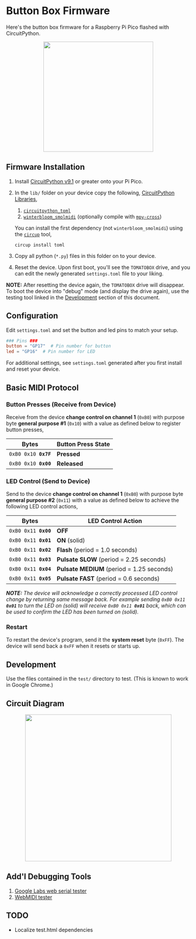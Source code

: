 # Button Box Firmware

Here's the button box firmware for a Raspberry Pi Pico flashed with CircuitPython.

<div align="center">
  <img src="https://raw.github.com/dtcooper/tomato/main/.github/tomato-controller.jpg" width="300">
</div>

## Firmware Installation

1. Install [CircuitPython v9.1](https://circuitpython.org/board/raspberry_pi_pico/)
   or greater onto your Pi Pico.
2. In the `lib/` folder on your device copy the following,
   [CircuitPython Libraries](https://circuitpython.org/libraries),

    1. [`circuitpython_toml`](https://github.com/elpekenin/circuitpython_toml/)
    2. [`winterbloom_smolmidi`](https://github.com/wntrblm/Winterbloom_SmolMIDI/)
       (optionally compile with
       [`mpy-cross`](https://adafruit-circuit-python.s3.amazonaws.com/index.html?prefix=bin/mpy-cross/))

    You can install the first dependency (not `winterbloom_smolmidi`) using the
    [`circup`](https://github.com/adafruit/circup) tool,
    ```
    circup install toml
    ```

3. Copy all python (`*.py`) files in this folder on to your device.
4. Reset the device. Upon first boot, you'll see the `TOMATOBOX` drive, and
   you can edit the newly generated `settings.toml` file to your liking.

**NOTE:** After resetting the device again, the `TOMATOBOX` drive will disappear.
To boot the device into "debug" mode (and display the drive again), use the
testing tool linked in the [Development](#development) section of this document.

## Configuration

Edit `settings.toml` and set the button and led pins to match your setup.

```toml
### Pins ###
button = "GP17"  # Pin number for button
led = "GP16"  # Pin number for LED
```

For additional settings, see `settings.toml` generated after you first install
and reset your device.

## Basic MIDI Protocol

### Button Presses (Receive from Device)

Receive from the device **change control on channel 1** (`0xB0`) with purpose
byte **general purpose #1** (`0x10`) with a value as defined below to register
button presses,

| Bytes                           | Button Press State |
|---------------------------------|--------------------|
| <code>0xB0 0x10 **0x7F**</code> | **Pressed**        |
| <code>0xB0 0x10 **0x00**</code> | **Released**       |

### LED Control (Send to Device)

Send to the device **change control on channel 1** (`0xB0`) with purpose byte
**general purpose #2** (`0x11`) with a value as defined below to achieve the
following LED control actions,

| Bytes                           | LED Control Action                         |
|---------------------------------|--------------------------------------------|
| <code>0xB0 0x11 **0x00**</code> | **OFF**                                    |
| <code>0xB0 0x11 **0x01**</code> | **ON** (solid)                             |
| <code>0xB0 0x11 **0x02**</code> | **Flash** (period = 1.0 seconds)           |
| <code>0xB0 0x11 **0x03**</code> | **Pulsate SLOW** (period = 2.25 seconds)   |
| <code>0xB0 0x11 **0x04**</code> | **Pulsate MEDIUM** (period = 1.25 seconds) |
| <code>0xB0 0x11 **0x05**</code> | **Pulsate FAST** (period = 0.6 seconds)    |

_**NOTE:** The device will acknowledge a correctly processed LED control change by
returning same message back. For example sending <code>0xB0 0x11 **0x01**</code> to
turn the LED on (solid) will receive <code>0xB0 0x11 **0x01**</code> back, which can be used
to confirm the LED has been turned on (solid)._

### Restart

To restart the device's program, send it the **system reset** byte (`0xFF`). The device
will send back a `0xFF` when it resets or starts up.

## Development

Use the files contained in the `test/` directory to test. (This is known to work in Google Chrome.)

## Circuit Diagram

<div align="center">
  <img src="https://raw.github.com/dtcooper/tomato/main/.github/tomato-controller-circuit.svg" width="400">
</div>

## Add'l Debugging Tools

1. [Google Labs web serial tester](https://googlechromelabs.github.io/serial-terminal/)
2. [WebMIDI tester](https://studiocode.dev/webmidi-tester/)


## TODO

* Localize test.html dependencies
